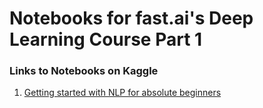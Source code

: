 # Notebooks for fast.ai's Deep Learning Course Part 1

### Links to Notebooks on Kaggle
1. [Getting started with NLP for absolute beginners](https://www.kaggle.com/code/jhoward/getting-started-with-nlp-for-absolute-beginners)
